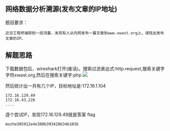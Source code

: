 ## 网络数据分析溯源(发布文章的IP地址) ##
题目要求：
```
近日工程师捕获到一段流量，发现有人从内网发布一篇文章到www.xwast.org上，请找出发布文章的IP。
```

## 解题思路 ##
下载数据包后，wireshark打开(废话)。搜索过滤表达式:http.request,搜索关键字字符xwast.org,然后在搜索关键字:php
![](https://s2.ax1x.com/2019/04/25/EZwAnU.png)

然后统计出一共有几个IP，目标地址是:172.16.1.104
```
172.16.129.49
172.16.43.226
....
```
逐个尝试IP，发现172.16.129.49就是答案
flag
```
mozhe305912e4e300b393428b34b103b
```
